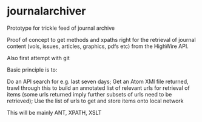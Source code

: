 journalarchiver
===============

Prototype for trickle feed of journal archive

Proof of concept to get methods and xpaths right for the retrieval of journal content
(vols, issues, articles, graphics, pdfs etc) from the HighWire API.

Also first attempt with git

Basic principle is to:

Do an API search for e.g. last seven days; Get an Atom XMl file returned, trawl through this to build an annotated list of relevant urls for retrieval of items (some urls returned imply further subsets of urls need to be retrieved); Use the list of urls to get and store items onto local network

This will be mainly ANT, XPATH, XSLT

